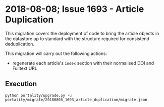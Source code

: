 # 2018-08-08; Issue 1693 - Article Duplication

This migration covers the deployment of code to bring the article objects in the datastore up to standard
with the structure required for consistend deduplication.

This migration will carry out the following actions:

* regenerate each article's `index` section with their normalised DOI and Fulltext URL


## Execution

    python portality/upgrade.py -u portality/migrate/20180808_1693_article_duplication/migrate.json